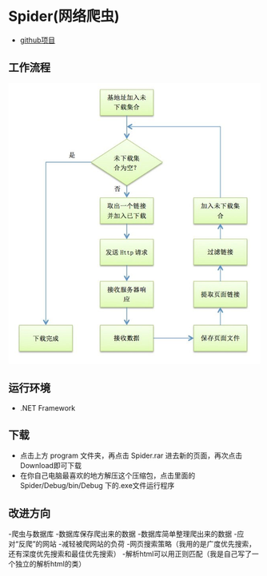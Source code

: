 # Spider(网络爬虫)

- [github项目](https://github.com/wang128/Spider)

## 工作流程
![](https://github.com/wang128/Spider/blob/master/src/process.jpg)

## 运行环境
 - .NET Framework
 
## 下载
- 点击上方 program 文件夹，再点击 Spider.rar 进去新的页面，再次点击Download即可下载
- 在你自己电脑最喜欢的地方解压这个压缩包，点击里面的 Spider/Debug/bin/Debug 下的.exe文件运行程序

## 改进方向
-爬虫与数据库
-数据库保存爬出来的数据
-数据库简单整理爬出来的数据
-应对“反爬”的网站
-减轻被爬网站的负荷
-网页搜索策略（我用的是广度优先搜索，还有深度优先搜索和最佳优先搜索）
-解析html可以用正则匹配（我是自己写了一个独立的解析html的类）
